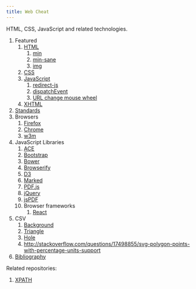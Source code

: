 ```yaml
---
title: Web Cheat
---
```


HTML, CSS, JavaScript and related technologies.

1.  Featured
    1.  [HTML](html.html)
        1.  [min](min.html)
        1.  [min-sane](min-sane.html)
        1.  [img](img.html)
    1.  [CSS](css.html)
    1.  [JavaScript](js.html)
        1.  [redirect-js](redirect-js.html)
        1.  [dispatchEvent](dispatch-event.html)
        1.  [URL change mouse wheel](url-change-mouse-wheel.html)
    1.  [XHTML](xhtml.xhtml)
1.  [Standards](standards)
1.  Browsers
    1.  [Firefox](firefox)
    1.  [Chrome](chrome)
    1.  [w3m](w3m)
1.  JavaScript Libraries
    1.  [ACE](ace.html)
    1.  [Bootstrap](bootstrap.html)
    1.  [Bower](bower)
    1.  [Browserify](browserify)
    1.  [D3](d3)
    1.  [Marked](marked.html)
    1.  [PDF.js](pdfjs.html)
    1.  [jQuery](jquery.html)
    1.  [jsPDF](jspdf.html)
    1.  Browser frameworks
        1.  [React](react.md)
1.  CSV
    1.  [Background](background.csv)
    1.  [Triangle](triangle.csv)
    1.  [Hole](hole.csv)
    1.  <http://stackoverflow.com/questions/17498855/svg-polygon-points-with-percentage-units-support>
1.  [Bibliography](bibliography.html)

Related repositories:

1. [XPATH](https://github.com/cirosantilli/rails-cheat/blob/98f582dce03d5643b2c301e8bb2788dd520df00f/app/test/integration/capybara_test.rb)
